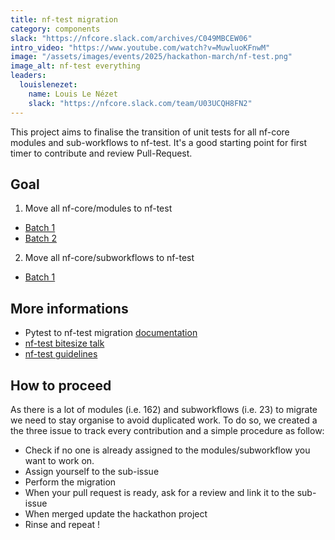 ```yaml
---
title: nf-test migration
category: components
slack: "https://nfcore.slack.com/archives/C049MBCEW06"
intro_video: "https://www.youtube.com/watch?v=MuwluoKFnwM"
image: "/assets/images/events/2025/hackathon-march/nf-test.png"
image_alt: nf-test everything
leaders:
  louislenezet:
    name: Louis Le Nézet
    slack: "https://nfcore.slack.com/team/U03UCQH8FN2"
---
```


This project aims to finalise the transition of unit tests for all nf-core modules and sub-workflows to nf-test.
It's a good starting point for first timer to contribute and review Pull-Request.

## Goal

1. Move all nf-core/modules to nf-test
  - [Batch 1](https://github.com/nf-core/modules/issues/7529)
  - [Batch 2](https://github.com/nf-core/modules/issues/7654)
2. Move all nf-core/subworkflows to nf-test
  - [Batch 1](https://github.com/nf-core/modules/issues/7575)

## More informations

- Pytest to nf-test migration [documentation](https://nf-co.re/docs/tutorials/tests_and_test_data/migrate_to_nf-test)
- [nf-test bitesize talk](https://www.youtube.com/watch?v=K9B7JRkMpQ4)
- [nf-test guidelines](https://nf-co.re/docs/tutorials/tests_and_test_data/nf-test_writing_tests)

## How to proceed

As there is a lot of modules (i.e. 162) and subworkflows (i.e. 23) to migrate we need to stay organise to avoid duplicated work. To do so, we created a the three issue to track every contribution and a simple procedure as follow:

- Check if no one is already assigned to the modules/subworkflow you want to work on.
- Assign yourself to the sub-issue
- Perform the migration
- When your pull request is ready, ask for a review and link it to the sub-issue
- When merged update the hackathon project
- Rinse and repeat !
